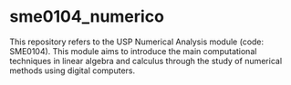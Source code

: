 # sme0104_numerico
This repository refers to the USP Numerical Analysis module (code: SME0104).  This module aims to introduce the main computational techniques in linear algebra and calculus through the study of numerical methods using digital computers.
